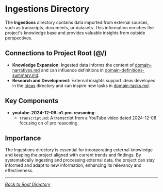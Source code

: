 # Ingestions Directory

The **Ingestions** directory contains data imported from external sources, such as transcripts, documents, or datasets. This information enriches the project's knowledge base and provides valuable insights from outside perspectives.

## Connections to Project Root (@/)

- **Knowledge Expansion**: Ingested data informs the content of [domain-narratives.md](/domain-narratives.md) and can influence definitions in [domain-definitions-summary.md](/domain-definitions-summary.md).
- **Research and Development**: External insights support ideas developed in the [ideas](/ideas/so-what.md) directory and can inspire new tasks in [domain-tasks.md](/domain-tasks.md).

## Key Components

- **youtube-2024-12-08-o1-pro-reasoning**:
  - `transcript.md`: A transcript from a YouTube video dated 2024-12-08 focusing on o1 pro reasoning.

## Importance

The Ingestions directory is essential for incorporating external knowledge and keeping the project aligned with current trends and findings. By systematically ingesting and processing external data, the project can stay informed and adapt to new information, enhancing its relevancy and effectiveness.

---

*[Back to Root Directory](/)* 
